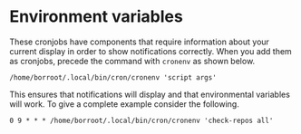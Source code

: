 # Environment variables
These cronjobs have components that require information about your current
display in order to show notifications correctly. When you add them as
cronjobs, precede the command with `cronenv` as shown below.

	/home/borroot/.local/bin/cron/cronenv 'script args'

This ensures that notifications will display and that environmental variables
will work. To give a complete example consider the following.

	0 9 * * * /home/borroot/.local/bin/cron/cronenv 'check-repos all'

